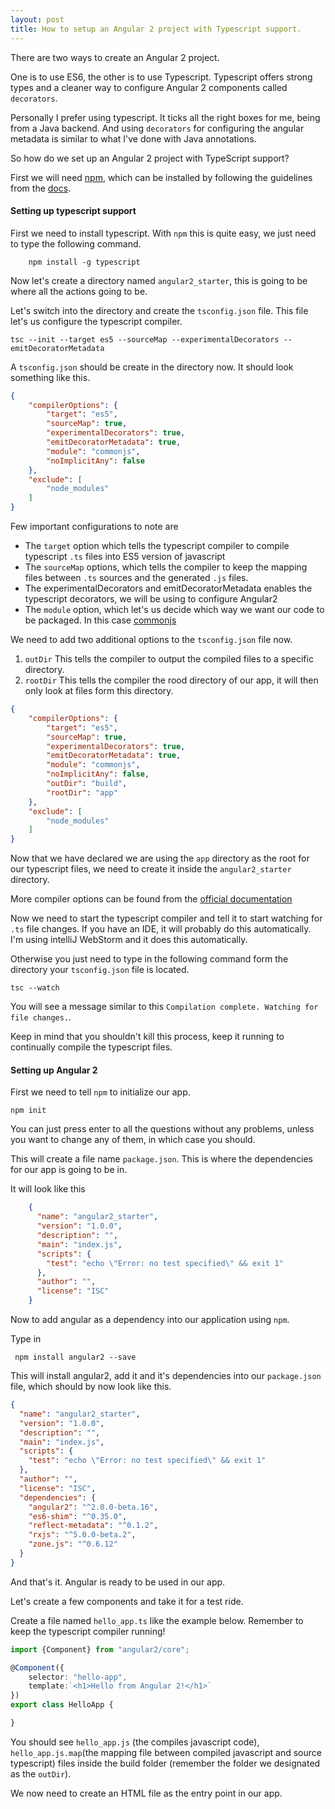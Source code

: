```yaml
---
layout: post
title: How to setup an Angular 2 project with Typescript support.
---
```


There are two ways to create an Angular 2 project.

One is to use ES6, the other is to use Typescript. Typescript offers strong types and a cleaner way to configure
Angular 2 components called `decorators`.

Personally I prefer using typescript. It ticks all the right boxes for me, being from a Java backend. And using
`decorators` for configuring the angular metadata is similar to what I've done with Java annotations.

So how do we set up an Angular 2 project with TypeScript support?

First we will need [npm](https://www.npmjs.com/), which can be installed by following the guidelines from the
[docs](https://docs.npmjs.com/getting-started/installing-node).

#### Setting up typescript support

First we need to install typescript. With `npm` this is quite easy, we just need to type the following command.
```
    npm install -g typescript
```

Now let's create a directory named `angular2_starter`, this is going to be where all the actions going to be.

Let's switch into the directory and create the `tsconfig.json` file. This file let's us configure the typescript
compiler.

```
tsc --init --target es5 --sourceMap --experimentalDecorators --emitDecoratorMetadata
```

A `tsconfig.json` should be create in the directory now. It should look something like this.

```json
{
    "compilerOptions": {
        "target": "es5",
        "sourceMap": true,
        "experimentalDecorators": true,
        "emitDecoratorMetadata": true,
        "module": "commonjs",
        "noImplicitAny": false
    },
    "exclude": [
        "node_modules"
    ]
}
```

Few important configurations to note are

 * The `target` option which tells the typescript compiler to compile typescript `.ts` files into ES5 version of javascript
 * The `sourceMap` options, which tells the compiler to keep the mapping files between `.ts` sources and the generated
   `.js` files.
 * The experimentalDecorators and emitDecoratorMetadata enables the typescript decorators, we will be using to configure
   Angular2
 * The `module` option, which let's us decide which way we want our code to be packaged. In this case
   [commonjs](http://wiki.commonjs.org/wiki/CommonJS)

We need to add two additional options to the `tsconfig.json` file now.

1. `outDir` This tells the compiler to output the compiled files to a specific directory.
2.  `rootDir` This tells the compiler the rood directory of our app, it will then only look at files form this directory.

```json
{
    "compilerOptions": {
        "target": "es5",
        "sourceMap": true,
        "experimentalDecorators": true,
        "emitDecoratorMetadata": true,
        "module": "commonjs",
        "noImplicitAny": false,
        "outDir": "build",
        "rootDir": "app"
    },
    "exclude": [
        "node_modules"
    ]
}
```

Now that we have declared we are using the `app` directory as the root for our typescript files, we need to create it
inside the `angular2_starter` directory.

More compiler options can be found from the
[official documentation](http://www.typescriptlang.org/docs/handbook/compiler-options.html)

Now we need to start the typescript compiler and tell it to start watching for `.ts` file changes. If you have an IDE,
it will probably do this automatically. I'm using intelliJ WebStorm and it does this automatically.

Otherwise you just need to type in the following command form the directory your `tsconfig.json` file is located.

```tsc --watch```

You will see a message similar to this `Compilation complete. Watching for file changes.`.

Keep in mind that you shouldn't kill this process, keep it running to continually compile the typescript files.

#### Setting up Angular 2

First we need to tell `npm` to initialize our app.

```
npm init
```

You can just press enter to all the questions without any problems, unless you want to change any of them, in which
case you should.

This will create a file name `package.json`. This is where the dependencies for our app is going to be in.

It will look like this

```json
    {
      "name": "angular2_starter",
      "version": "1.0.0",
      "description": "",
      "main": "index.js",
      "scripts": {
        "test": "echo \"Error: no test specified\" && exit 1"
      },
      "author": "",
      "license": "ISC"
    }
```

Now to add angular as a dependency into our application using `npm`.

Type in

```
 npm install angular2 --save
```

This will install angular2, add it and it's dependencies into our `package.json` file, which should by now look like this.

```json
{
  "name": "angular2_starter",
  "version": "1.0.0",
  "description": "",
  "main": "index.js",
  "scripts": {
    "test": "echo \"Error: no test specified\" && exit 1"
  },
  "author": "",
  "license": "ISC",
  "dependencies": {
    "angular2": "^2.0.0-beta.16",
    "es6-shim": "^0.35.0",
    "reflect-metadata": "^0.1.2",
    "rxjs": "^5.0.0-beta.2",
    "zone.js": "^0.6.12"
  }
}
```

And that's it. Angular is ready to be used in our app.

Let's create a few components and take it for a test ride.

Create a file named `hello_app.ts` like the example below. Remember to keep the typescript compiler running!

```typescript
import {Component} from "angular2/core";

@Component({
    selector: "hello-app",
    template:`<h1>Hello from Angular 2!</h1>`
})
export class HelloApp {

}
```

You should see `hello_app.js` (the compiles javascript code), `hello_app.js.map`(the mapping file between compiled
javascript and source typescript) files inside the build folder (remember the folder we designated as the `outDir`).

We now need to create an HTML file as the entry point in our app.



